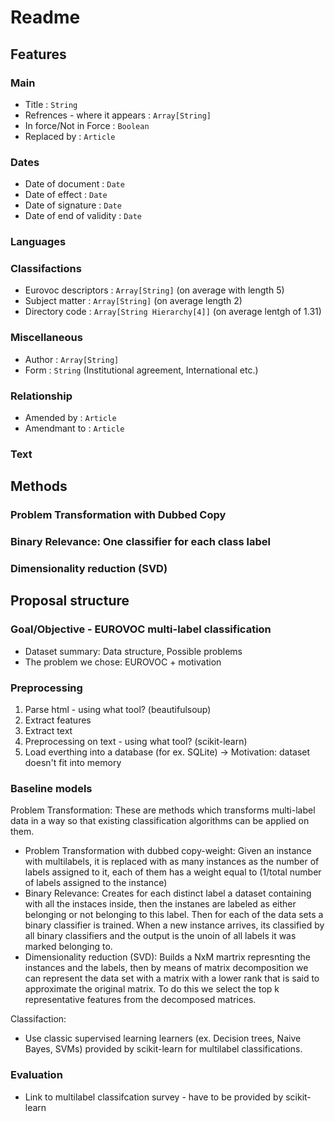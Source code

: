 # Readme

## Features

### Main

* Title : `String`
* Refrences - where it appears : `Array[String]`
* In force/Not in Force : `Boolean`
* Replaced by : `Article`

### Dates

* Date of document : `Date`
* Date of effect : `Date`
* Date of signature : `Date`
* Date of end of validity : `Date`

### Languages



### Classifactions

* Eurovoc descriptors : `Array[String]` (on average with length 5)
* Subject matter : `Array[String]` (on average length 2)
* Directory code : `Array[String Hierarchy[4]]` (on average lentgh of 1.31)

### Miscellaneous

* Author : `Array[String]`
* Form : `String` (Institutional agreement, International etc.)

### Relationship

* Amended by : `Article`
* Amendmant to : `Article`

### Text



## Methods

### Problem Transformation with Dubbed Copy
### Binary Relevance: One classifier for each class label
### Dimensionality reduction (SVD)


## Proposal structure

### Goal/Objective - EUROVOC multi-label classification

* Dataset summary: Data structure, Possible problems
* The problem we chose: EUROVOC + motivation

### Preprocessing

1. Parse html - using what tool? (beautifulsoup)
2. Extract features
3. Extract text
4. Preprocessing on text - using what tool? (scikit-learn)
5. Load everthing into a database (for ex. SQLite) -> Motivation: dataset doesn't fit into memory

### Baseline models

Problem Transformation:
These are methods which transforms multi-label data in a way so that existing classification algorithms can be applied on them.

* Problem Transformation with dubbed copy-weight: Given an instance with multilabels, it is replaced with as many instances as the number of labels assigned to it, each of them has a weight equal to (1/total number of labels assigned to the instance)
* Binary Relevance: Creates for each distinct label a dataset containing with all the instaces inside, then the instanes are labeled as either belonging or not belonging to this label. Then for each of the data sets a binary classifier is trained. When a new instance arrives, its classified by all binary classifiers and the output is the unoin of all labels it was marked belonging to.
* Dimensionality reduction (SVD): Builds a NxM martrix represnting the instances and the labels, then by means of matrix decomposition we can represent the data set with a matrix with a lower rank that is said to approximate the original matrix. To do this we select the top k representative features from the decomposed matrices.

Classifaction:
* Use classic supervised learning learners (ex. Decision trees, Naive Bayes, SVMs) provided by scikit-learn for multilabel classifications.

### Evaluation

* Link to multilabel classifcation survey - have to be provided by scikit-learn


